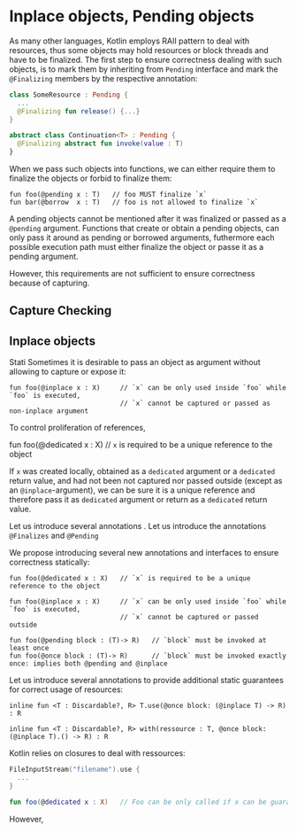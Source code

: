 Inplace objects, Pending objects
================================

As many other languages, Kotlin employs RAII pattern to deal with resources, thus some objects may hold resources or block threads and have to be finalized. The first step to ensure correctness dealing with such objects, is to mark them by inheriting from `Pending` interface and mark the `@Finalizing` members by the respective annotation:
```kotlin
class SomeResource : Pending {
  ...
  @Finalizing fun release() {...}
}

abstract class Continuation<T> : Pending {
  @Finalizing abstract fun invoke(value : T)
}
```

When we pass such objects into functions, we can either require them to finalize the objects or forbid to finalize them:
```
fun foo(@pending x : T)   // foo MUST finalize `x`
fun bar(@borrow  x : T)   // foo is not allowed to finalize `x`
```

A pending objects cannot be mentioned after it was finalized or passed as a `@pending` argument. Functions that create or obtain a pending objects, can only pass it around as pending or borrowed arguments, futhermore each possible execution path must either finalize the object or passe it as a pending argument.

However, this requirements are not sufficient to ensure correctness because of capturing.

Capture Checking
----------------




Inplace objects
---------------


Stati
Sometimes it is desirable to pass an object as argument without allowing to capture or expose it:
```
fun foo(@inplace x : X)     // `x` can be only used inside `foo` while `foo` is executed,
                            // `x` cannot be captured or passed as non-inplace argument
```

To control proliferation of references, 

fun foo(@dedicated x : X)   // `x` is required to be a unique reference to the object



If `x` was created locally, obtained as a `dedicated` argument or a `dedicated` return value, and had not been not captured nor passed outside (except as an `@inplace`-argument), we can be sure it is a unique reference and therefore pass it as `dedicated` argument or return as a `dedicated` return value.





Let us introduce several annotations . 
Let us introduce the annotations `@Finalizes` and `@Pending`

We propose introducing several new annotations and interfaces to ensure correctness statically:
```
fun foo(@dedicated x : X)   // `x` is required to be a unique reference to the object

fun foo(@inplace x : X)     // `x` can be only used inside `foo` while `foo` is executed,
                            // `x` cannot be captured or passed outside

fun foo(@pending block : (T)-> R)   // `block` must be invoked at least once
fun foo(@once block : (T)-> R)      // `block` must be invoked exactly once: implies both @pending and @inplace
```




Let us introduce several annotations to provide additional static guarantees for correct usage of resources:
```
inline fun <T : Discardable?, R> T.use(@once block: (@inplace T) -> R) : R

inline fun <T : Discardable?, R> with(ressource : T, @once block: (@inplace T).() -> R) : R
```


Kotlin relies on closures to deal with ressources:
```kotlin
FileInputStream("filename").use {
  ...
}

fun foo(@dedicated x : X)   // Foo can be only called if x can be guaranteed to be a 
```

However, 
